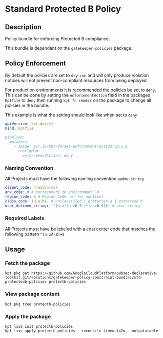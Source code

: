 # Standard Protected B Policy

## Description

Policy bundle for enforcing Protected B compliance.

This bundle is dependant on the `gatekeeper-policies` package.

## Policy Enforcement

By default the policies are set to `dry-run` and will only produce violation notices will not prevent non-compliant resources from being deployed.

For production environments it is recommended the policies be set to `deny`. This can be done by setting the `enforcementAction` field in the packages `Kptfile` to `deny` then running `kpt fn render` on the package to change all policies in the bundle.

This example is what the setting should look like when set to `deny`

```yaml
apiVersion: kpt.dev/v1
kind: Kptfile
...
pipeline:
  mutators:
    - image: gcr.io/kpt-fn/set-enforcement-action:v0.1.0
      configMap:
        enforcementAction: deny
```

### Naming Convention
All Projects must have the following naming convention `aadmu-string`

```yaml
client_code: ^(aa|bb|cc)
env_code: d # corresponds to environment `d` 
region_code: m # Region Code `m` for montreal
class_code: (u|a|b)- # unclassified | protected a | protected b
user_defined_string: '^[a-z][a-z0-9-]*[a-z0-9]$' # user string
```

### Required Labels
All Projects must have be labeled with a cost center code that matches the following pattern `^[a-zA-Z]+$`

## Usage

### Fetch the package
`kpt pkg get https://github.com/GoogleCloudPlatform/pubsec-declarative-toolkit.git/solutions/gatekeeper-policy-constraint-bundles/std-protectedb-policies protectb-policies`

### View package content
`kpt pkg tree protectb-policies`

### Apply the package
```shell
kpt live init protectb-policies
kpt live apply protectb-policies --reconcile-timeout=2m --output=table
```